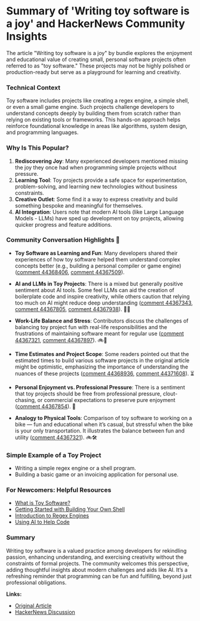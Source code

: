 # Summary of 'Writing toy software is a joy' and HackerNews Community Insights

The article "Writing toy software is a joy" by bundie explores the enjoyment and educational value of creating small, personal software projects often referred to as "toy software." These projects may not be highly polished or production-ready but serve as a playground for learning and creativity.

### Technical Context
Toy software includes projects like creating a regex engine, a simple shell, or even a small game engine. Such projects challenge developers to understand concepts deeply by building them from scratch rather than relying on existing tools or frameworks. This hands-on approach helps reinforce foundational knowledge in areas like algorithms, system design, and programming languages.

### Why Is This Popular?
1. **Rediscovering Joy**: Many experienced developers mentioned missing the joy they once had when programming simple projects without pressure.
2. **Learning Tool**: Toy projects provide a safe space for experimentation, problem-solving, and learning new technologies without business constraints.
3. **Creative Outlet**: Some find it a way to express creativity and build something bespoke and meaningful for themselves.
4. **AI Integration**: Users note that modern AI tools (like Large Language Models - LLMs) have sped up development on toy projects, allowing quicker progress and feature additions.

### Community Conversation Highlights 🌟

- **Toy Software as Learning and Fun**: Many developers shared their experiences of how toy software helped them understand complex concepts better (e.g., building a personal compiler or game engine) ([comment 44368406](https://news.ycombinator.com/item?id=44368406), [comment 44367509](https://news.ycombinator.com/item?id=44367509)).

- **AI and LLMs in Toy Projects**: There is a mixed but generally positive sentiment about AI tools. Some feel LLMs can aid the creation of boilerplate code and inspire creativity, while others caution that relying too much on AI might reduce deep understanding ([comment 44367343](https://news.ycombinator.com/item?id=44367343), [comment 44367805](https://news.ycombinator.com/item?id=44367805), [comment 44367938](https://news.ycombinator.com/item?id=44367938)). 🤖✨

- **Work-Life Balance and Stress**: Contributors discuss the challenges of balancing toy project fun with real-life responsibilities and the frustrations of maintaining software meant for regular use ([comment 44367321](https://news.ycombinator.com/item?id=44367321), [comment 44367897](https://news.ycombinator.com/item?id=44367897)). 🚲💼

- **Time Estimates and Project Scope**: Some readers pointed out that the estimated times to build various software projects in the original article might be optimistic, emphasizing the importance of understanding the nuances of these projects ([comment 44368936](https://news.ycombinator.com/item?id=44368936), [comment 44371608](https://news.ycombinator.com/item?id=44371608)). ⏳

- **Personal Enjoyment vs. Professional Pressure**: There is a sentiment that toy projects should be free from professional pressure, clout-chasing, or commercial expectations to preserve pure enjoyment ([comment 44367854](https://news.ycombinator.com/item?id=44367854)). 🎉

- **Analogy to Physical Tools**: Comparison of toy software to working on a bike — fun and educational when it’s casual, but stressful when the bike is your only transportation. It illustrates the balance between fun and utility ([comment 44367321](https://news.ycombinator.com/item?id=44367321)). 🚲🛠️

### Simple Example of a Toy Project
- Writing a simple regex engine or a shell program.
- Building a basic game or an invoicing application for personal use.

### For Newcomers: Helpful Resources
- [What is Toy Software?](https://www.google.com/search?q=toy+software+definition)
- [Getting Started with Building Your Own Shell](https://www.google.com/search?q=how+to+build+a+shell+program)
- [Introduction to Regex Engines](https://www.google.com/search?q=regex+engine+tutorial)
- [Using AI to Help Code](https://www.google.com/search?q=using+AI+for+programming)

### Summary
Writing toy software is a valued practice among developers for rekindling passion, enhancing understanding, and exercising creativity without the constraints of formal projects. The community welcomes this perspective, adding thoughtful insights about modern challenges and aids like AI. It’s a refreshing reminder that programming can be fun and fulfilling, beyond just professional obligations.

**Links:**
- [Original Article](https://blog.jsbarretto.com/post/software-is-joy)
- [HackerNews Discussion](https://news.ycombinator.com/item?id=44367084)